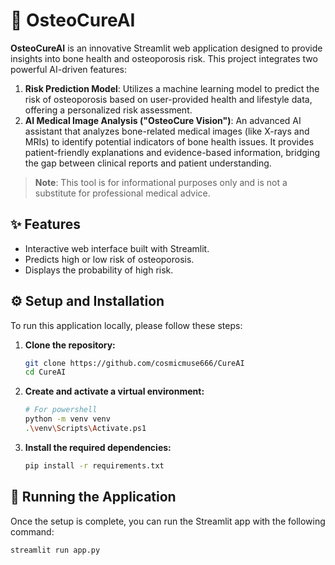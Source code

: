 # 🦴 OsteoCureAI

**OsteoCureAI** is an innovative Streamlit web application designed to provide insights into bone health and osteoporosis risk. This project integrates two powerful AI-driven features:

1.  **Risk Prediction Model**: Utilizes a machine learning model to predict the risk of osteoporosis based on user-provided health and lifestyle data, offering a personalized risk assessment.
2.  **AI Medical Image Analysis ("OsteoCure Vision")**: An advanced AI assistant that analyzes bone-related medical images (like X-rays and MRIs) to identify potential indicators of bone health issues. It provides patient-friendly explanations and evidence-based information, bridging the gap between clinical reports and patient understanding.

> **Note**: This tool is for informational purposes only and is not a substitute for professional medical advice.

## ✨ Features

- Interactive web interface built with Streamlit.
- Predicts high or low risk of osteoporosis.
- Displays the probability of high risk.

## ⚙️ Setup and Installation

To run this application locally, please follow these steps:

1.  **Clone the repository:**
    ```bash
    git clone https://github.com/cosmicmuse666/CureAI
    cd CureAI
    ```

2.  **Create and activate a virtual environment:**
    ```bash
    # For powershell
    python -m venv venv
    .\venv\Scripts\Activate.ps1

    ```

3.  **Install the required dependencies:**
    ```bash
    pip install -r requirements.txt
    ```

## 🚀 Running the Application

Once the setup is complete, you can run the Streamlit app with the following command:

```bash
streamlit run app.py
```

